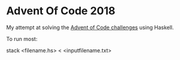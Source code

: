 # Advent Of Code 2018

My attempt at solving the [Advent of Code challenges](https://adventofcode.com/2018/) using Haskell.

To run most:

stack <filename.hs> < <inputfilename.txt>
